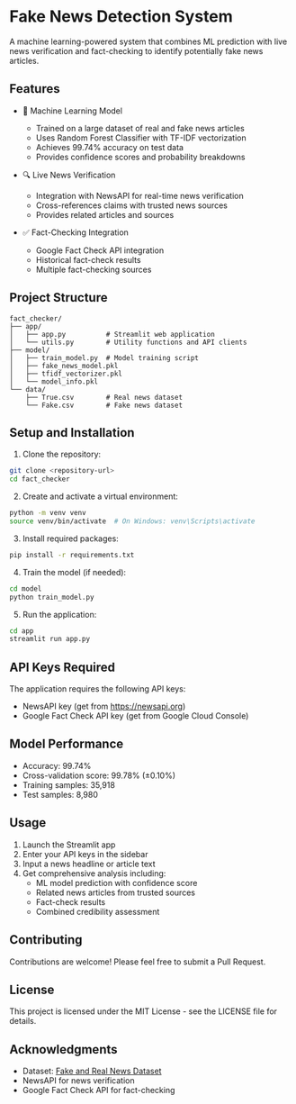 # Fake News Detection System

A machine learning-powered system that combines ML prediction with live news verification and fact-checking to identify potentially fake news articles.

## Features

- 🤖 Machine Learning Model
  - Trained on a large dataset of real and fake news articles
  - Uses Random Forest Classifier with TF-IDF vectorization
  - Achieves 99.74% accuracy on test data
  - Provides confidence scores and probability breakdowns

- 🔍 Live News Verification
  - Integration with NewsAPI for real-time news verification
  - Cross-references claims with trusted news sources
  - Provides related articles and sources

- ✅ Fact-Checking Integration
  - Google Fact Check API integration
  - Historical fact-check results
  - Multiple fact-checking sources

## Project Structure

```
fact_checker/
├── app/
│   ├── app.py          # Streamlit web application
│   └── utils.py        # Utility functions and API clients
├── model/
│   ├── train_model.py  # Model training script
│   ├── fake_news_model.pkl
│   ├── tfidf_vectorizer.pkl
│   └── model_info.pkl
└── data/
    ├── True.csv        # Real news dataset
    └── Fake.csv        # Fake news dataset
```

## Setup and Installation

1. Clone the repository:
```bash
git clone <repository-url>
cd fact_checker
```

2. Create and activate a virtual environment:
```bash
python -m venv venv
source venv/bin/activate  # On Windows: venv\Scripts\activate
```

3. Install required packages:
```bash
pip install -r requirements.txt
```

4. Train the model (if needed):
```bash
cd model
python train_model.py
```

5. Run the application:
```bash
cd app
streamlit run app.py
```

## API Keys Required

The application requires the following API keys:
- NewsAPI key (get from https://newsapi.org)
- Google Fact Check API key (get from Google Cloud Console)

## Model Performance

- Accuracy: 99.74%
- Cross-validation score: 99.78% (±0.10%)
- Training samples: 35,918
- Test samples: 8,980

## Usage

1. Launch the Streamlit app
2. Enter your API keys in the sidebar
3. Input a news headline or article text
4. Get comprehensive analysis including:
   - ML model prediction with confidence score
   - Related news articles from trusted sources
   - Fact-check results
   - Combined credibility assessment

## Contributing

Contributions are welcome! Please feel free to submit a Pull Request.

## License

This project is licensed under the MIT License - see the LICENSE file for details.

## Acknowledgments

- Dataset: [Fake and Real News Dataset](https://www.kaggle.com/datasets/clmentbisaillon/fake-and-real-news-dataset)
- NewsAPI for news verification
- Google Fact Check API for fact-checking 